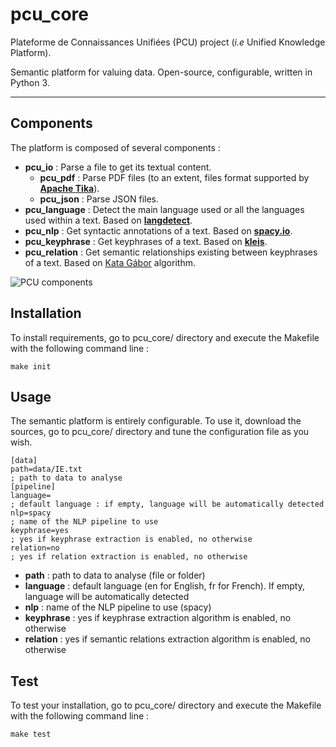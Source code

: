 # pcu_core
Plateforme de Connaissances Unifiées (PCU) project (*i.e* Unified Knowledge Platform).

Semantic platform for valuing data. Open-source, configurable, written in Python 3.

----

## Components

The platform is composed of several components :

* **pcu_io** : Parse a file to get its textual content. 
  * **pcu_pdf** : Parse PDF files (to an extent, files format supported by **[Apache Tika][tika]**).
  * **pcu_json** : Parse JSON files.
* **pcu_language** : Detect the main language used or all the languages used within a text. Based on **[langdetect][langdetect]**.
* **pcu_nlp** : Get syntactic annotations of a text. Based on **[spacy.io][spacy]**.
* **pcu_keyphrase** : Get keyphrases of a text. Based on **[kleis][kleis]**.
* **pcu_relation** : Get semantic relationships existing between keyphrases of a text. Based on [Kata Gábor][gabor] algorithm.

[tika]: https://tika.apache.org
[langdetect]:https://pypi.org/project/langdetect/
[spacy]: https://spacy.io
[kleis]: https://github.com/sdhdez/kleis-keyphrase-extraction
[gabor]: http://www.inalco.fr/enseignant-chercheur/kata-gabor

![PCU components](http://pix.toile-libre.org/?img=1540912595.png)

## Installation

To install requirements, go to pcu_core/ directory and execute the Makefile with the following command line :

`make init`

## Usage

The semantic platform is entirely configurable. To use it, download the sources, go to pcu_core/ directory and tune the configuration file as you wish.

```
[data]
path=data/IE.txt
; path to data to analyse
[pipeline]
language=
; default language : if empty, language will be automatically detected
nlp=spacy 
; name of the NLP pipeline to use
keyphrase=yes
; yes if keyphrase extraction is enabled, no otherwise
relation=no
; yes if relation extraction is enabled, no otherwise
```

* **path** : path to data to analyse (file or folder)
* **language** : default language (en for English, fr for French). If empty, language will be automatically detected
* **nlp** : name of the NLP pipeline to use (spacy)
* **keyphrase** : yes if keyphrase extraction algorithm is enabled, no otherwise
* **relation** : yes if semantic relations extraction algorithm is enabled, no otherwise

## Test

To test your installation, go to pcu_core/ directory and execute the Makefile with the following command line : 

`make test`
